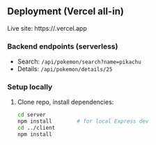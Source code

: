 ## Deployment (Vercel all-in)

Live site: https://<your-vercel-app>.vercel.app

### Backend endpoints (serverless)
- Search: `/api/pokemon/search?name=pikachu`
- Details: `/api/pokemon/details/25`

### Setup locally
1. Clone repo, install dependencies:
   ```bash
   cd server
   npm install        # for local Express dev
   cd ../client
   npm install
